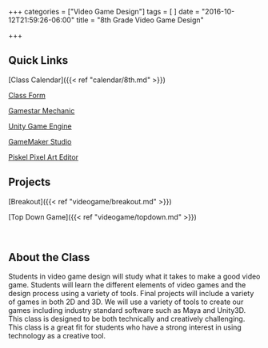 +++
categories = ["Video Game Design"]
tags = [
]
date = "2016-10-12T21:59:26-06:00"
title = "8th Grade Video Game Design"

+++

## Quick Links

[Class Calendar]({{< ref "calendar/8th.md" >}})

[Class Form](https://drive.google.com/file/d/0B0BVrD_GtJgxSzlFa29mSUhKbDQ/view?usp=sharing)

[Gamestar Mechanic](https://gamestarmechanic.com/)

[Unity Game Engine](https://unity3d.com/)

[GameMaker Studio](http://www.yoyogames.com/gamemaker)

[Piskel Pixel Art Editor](http://www.piskelapp.com/)

## Projects

[Breakout]({{< ref "videogame/breakout.md" >}})

[Top Down Game]({{< ref "videogame/topdown.md" >}})

&nbsp;

## About the Class

Students in video game design will study what it takes to make a good video game.  Students will learn the different elements of video games and the design process using a variety of tools.  Final projects will include a variety of games in both 2D and 3D.  We will use a variety of tools to create our games including industry standard software such as Maya and Unity3D.  This class is designed to be both technically and creatively challenging.  This class is a great fit for students who have a strong interest in using technology as a creative tool.  